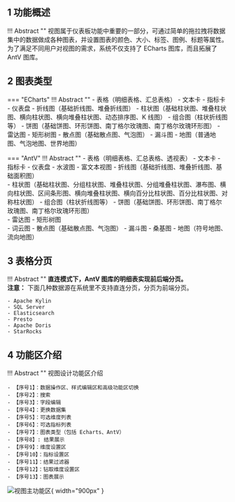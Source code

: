 ## 1 功能概述

!!! Abstract ""
    视图属于仪表板功能中重要的一部分，可通过简单的拖拉拽将数据集中的数据做成各种图表，并设置图表的颜色、大小、标签、图例、标题等属性。</br>为了满足不同用户对视图的需求，系统不仅支持了 ECharts 图库，而且拓展了 AntV 图库。

## 2 图表类型

=== "ECharts"
    !!! Abstract ""
        - 表格（明细表格、汇总表格）
        - 文本卡
        - 指标卡
        - 仪表盘
        - 折线图（基础折线图、堆叠折线图）
        - 柱状图（基础柱状图、堆叠柱状图、横向柱状图、横向堆叠柱状图、动态排序图、K 线图）
        - 组合图（柱状折线图等）
        - 饼图（基础饼图、环形饼图、南丁格尔玫瑰图、南丁格尔玫瑰环形图）
        - 雷达图
        - 矩形树图
        - 散点图（基础散点图、气泡图）
        - 漏斗图
        - 地图（普通地图、气泡地图、世界地图）

=== "AntV"
    !!! Abstract ""
        - 表格（明细表格、汇总表格、透视表）
        - 文本卡
        - 指标卡
        - 仪表盘
        - 水波图
        - 富文本视图
        - 折线图（基础折线图、堆叠折线图、基础面积图）  
        - 柱状图（基础柱状图、分组柱状图、堆叠柱状图、分组堆叠柱状图、瀑布图、横向柱状图、区间条形图、横向堆叠柱状图、横向百分比柱状图、百分比柱状图、对称柱状图）
        - 组合图（柱状折线图等）
        - 饼图（基础饼图、环形饼图、南丁格尔玫瑰图、南丁格尔玫瑰环形图）    
        - 雷达图
        - 矩形树图  
        - 词云图
        - 散点图（基础散点图、气泡图）
        - 漏斗图
        - 桑基图
        - 地图（符号地图、流向地图）
 

## 3 表格分页

!!! Abstract ""
    **直连模式下，AntV 图库的明细表实现前后端分页。**  
    **注意：** 下面几种数据源在系统里不支持直连分页，分页为前端分页。  

    - Apache Kylin
    - SQL Server
    - Elasticsearch
    - Presto
    - Apache Doris
    - StarRocks

## 4 功能区介绍

!!! Abstract ""
    视图设计功能区介绍

    - 【序号1】：数据操作区、样式编辑区和高级功能区切换
    - 【序号2】：搜索
    - 【序号3】：字段编辑
    - 【序号4】：更换数据集
    - 【序号5】：可选维度列表
    - 【序号6】：可选指标列表
    - 【序号7】：图表类型（包括 Echarts、AntV）
    - 【序号8】: 结果展示
    - 【序号9】：维度设置区
    - 【序号10】：指标设置区
    - 【序号11】：结果过滤器
    - 【序号12】：钻取维度设置区
    - 【序号13】：图表展示

![视图主功能区](../../img/view_generation/视图_主功能区.png){ width="900px" }
